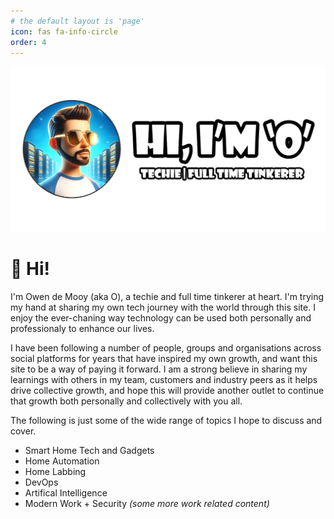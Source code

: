 ```yaml
---
# the default layout is 'page'
icon: fas fa-info-circle
order: 4
---
```


![Hero image](/assets/headers/about-banner.webp)

# 👋 Hi!

I'm Owen de Mooy (aka O), a techie and full time tinkerer at heart. I'm trying my hand at sharing my own tech journey with the world through this site. I enjoy the ever-chaning way technology can be used both personally and professionaly to enhance our lives.

I have been following a number of people, groups and organisations across social platforms for years that have inspired my own growth, and want this site to be a way of paying it forward. I am a strong believe in sharing my learnings with others in my team, customers and industry peers as it helps drive collective growth, and hope this will provide another outlet to continue that growth both personally and collectively with you all.

The following is just some of the wide range of topics I hope to discuss and cover.

* Smart Home Tech and Gadgets
* Home Automation
* Home Labbing
* DevOps
* Artifical Intelligence
* Modern Work + Security <i>(some more work related content)</i>